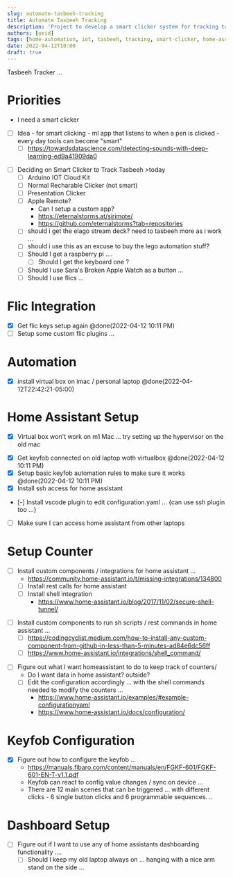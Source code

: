 ```yaml
---
slug: automate-tasbeeh-tracking
title: Automate Tasbeeh Tracking
description: 'Project to develop a smart clicker system for tracking tasbeeh using home automation and IoT devices.'
authors: [oeid]
tags: [home-automation, iot, tasbeeh, tracking, smart-clicker, home-assistant]
date: 2022-04-12T10:00
draft: true
---
```



Tasbeeh Tracker ...
# Priorities
  - I need a smart clicker

* [ ] Idea - for smart clicking - ml app that listens to when a pen is clicked - every day tools can become "smart"
	* [ ] https://towardsdatascience.com/detecting-sounds-with-deep-learning-ed9a41909da0

- [ ] Deciding on Smart Clicker to Track Tasbeeh >today
	- [ ] Arduino IOT Cloud Kit 
	- [ ] Normal Recharable Clicker (not smart)
	- [ ] Presentation Clicker
	- [ ] Apple Remote?
		- Can I setup a custom app?
		- https://eternalstorms.at/sirimote/
		- https://github.com/eternalstorms?tab=repositories
    - [ ] should i get the elago stream deck? need to tasbeeh more as i work ...
    - [ ] should i use this as an excuse to buy the lego automation stuff?
    - [ ] Should I get a raspberry pi ....
        - [ ] Should I get the keyboard one ?
    - [ ] Should I use Sara's Broken Apple Watch as a button ...
    - [ ] Should I use flics ...

# Flic Integration
* [x] Get flic keys setup again @done(2022-04-12 10:11 PM)
* [ ] Setup some custom flic plugins ... 

# Automation
- [x] install virtual box on imac / personal laptop @done(2022-04-12T22:42:21-05:00)

# Home Assistant Setup
- [x] Virtual box won't work on m1 Mac ... try setting up the hypervisor on the old mac
* [x] Get keyfob connected on old laptop woth virtualbox @done(2022-04-12 10:11 PM)
* [x] Setup basic keyfob automation rules to make sure it works @done(2022-04-12 10:11 PM)
* [x] Install ssh access for home assistant
* [-] Install vscode plugin to edit configuration.yaml ... {can use ssh plugin too ...}

* [ ] Make sure I can access home assistant from other laptops

# Setup Counter
- [ ] Install custom components / integrations for home assistant ...
    - https://community.home-assistant.io/t/missing-integrations/134800
    * [ ] Install rest calls for home assistant 
    - [ ] Install shell integration 
        - https://www.home-assistant.io/blog/2017/11/02/secure-shell-tunnel/
* [ ] Install custom components to run sh scripts / rest commands in home assistant …
	* [ ] https://codingcyclist.medium.com/how-to-install-any-custom-component-from-github-in-less-than-5-minutes-ad84e6dc56ff
	* [ ] https://www.home-assistant.io/integrations/shell_command/

- [ ] Figure out what I want homeassistant to do to keep track of counters/
    - Do I want data in home assistant? outside?
    - [ ] Edit the configuration accordingly ... with the shell commands needed to modify the counters ...
        - https://www.home-assistant.io/examples/#example-configurationyaml
        - https://www.home-assistant.io/docs/configuration/

# Keyfob Configuration
- [x] Figure out how to configure the keyfob ...
    * https://manuals.fibaro.com/content/manuals/en/FGKF-601/FGKF-601-EN-T-v1.1.pdf
	* Keyfob can react to config value changes / sync on device …
	* There are 12 main scenes that can be triggered … with different clicks - 6 single button clicks and 6 programmable sequences. ..

# Dashboard Setup
- [ ] Figure out if I want to use any of home assistants dashboarding functionality ....
    - [ ] Should I keep my old laptop always on ... hanging with a nice arm stand on the side ...